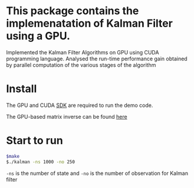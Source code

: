 # This package contains the implemenatation of Kalman Filter using a GPU.
Implemented the Kalman Filter Algorithms on GPU using CUDA programming language. Analysed the run-time performance gain obtained by parallel computation of the various stages of the algorithm


# Install
The GPU and CUDA [SDK](https://developer.nvidia.com/cuda-downloads) are required to run the demo code.

The GPU-based matrix inverse can be found [here](https://www.cs.waikato.ac.nz/~remco/)

# Start to run
```bash
$make
$./kalman -ns 1000 -no 250
```
```-ns``` is the number of state and ```-no``` is the number of observation for Kalman filter
